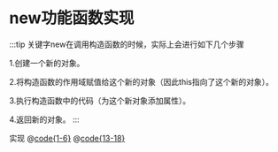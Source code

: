 # new功能函数实现

:::tip
关键字new在调用构造函数的时候，实际上会进行如下几个步骤

1.创建一个新的对象。

2.将构造函数的作用域赋值给这个新的对象（因此this指向了这个新的对象）。

3.执行构造函数中的代码（为这个新对象添加属性）。

4.返回新的对象。
:::

实现
@[code{1-6}](./code/new.js)
@[code{13-18}](./code/new.js)

